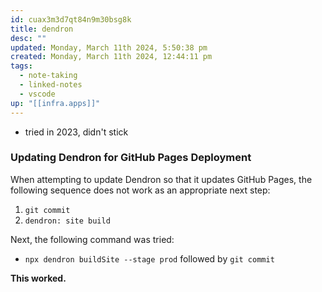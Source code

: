 ```yaml
---
id: cuax3m3d7qt84n9m30bsg8k
title: dendron
desc: ""
updated: Monday, March 11th 2024, 5:50:38 pm
created: Monday, March 11th 2024, 12:44:11 pm
tags:
  - note-taking
  - linked-notes
  - vscode
up: "[[infra.apps]]"
---
```

- tried in 2023, didn't stick
### Updating Dendron for GitHub Pages Deployment

When attempting to update Dendron so that it updates GitHub Pages, the following sequence does not work as an appropriate next step:

1. `git commit`
2. `dendron: site build`

Next, the following command was tried:

- `npx dendron buildSite --stage prod` followed by `git commit`

**This worked.**